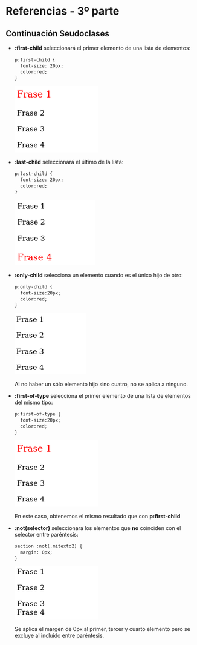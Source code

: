 # Referencias - 3º parte

## Continuación Seudoclases

- **:first-child** seleccionará el primer elemento de una lista de elementos:

  ```
  p:first-child {
    font-size: 20px;
    color:red;
  }
  ```

  ![](Media/seudoclases2.png)

- **:last-child** seleccionará el último de la lista:

  ```
  p:last-child {
    font-size: 20px;
    color:red;
  }
  ```

  ![](Media/seudoclases3.png)

- **:only-child** selecciona un elemento cuando es el único hijo de otro:

  ```
  p:only-child {
    font-size:20px;
    color:red;
  }
  ```

  ![](Media/seudoclases4.png)

  Al no haber un sólo elemento hijo sino cuatro, no se aplica a ninguno.

- **:first-of-type** selecciona el primer elemento de una lista de elementos del mismo tipo:

  ```
  p:first-of-type {
    font-size:20px;
    color:red;
  }
  ```

  ![](Media/seudoclases2.png)

  En este caso, obtenemos el mismo resultado que con **p:first-child**

- **:not(selector)** seleccionará los elementos que **no** coinciden con el selector entre paréntesis:

  ```
  section :not(.mitexto2) {
    margin: 0px;
  }
  ```

  ![](Media/seudoclases5.png)

  Se aplica el margen de 0px al primer, tercer y cuarto elemento pero se excluye al incluído entre paréntesis.
